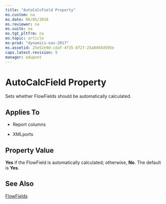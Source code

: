 ```yaml
---
title: "AutoCalcField Property"
ms.custom: na
ms.date: 06/05/2016
ms.reviewer: na
ms.suite: na
ms.tgt_pltfrm: na
ms.topic: article
ms-prod: "dynamics-nav-2017"
ms.assetid: 25e52e9d-cdaf-4f35-bf27-25a8465d595e
caps.latest.revision: 9
manager: edupont
---
```

# AutoCalcField Property
Sets whether FlowFields should be automatically calculated.  
  
## Applies To  
  
-   Report columns  
  
-   XMLports  
  
## Property Value  
 **Yes** if the FlowField is automatically calculated; otherwise, **No**. The default is **Yes**.  
  
## See Also  
 [FlowFields](FlowFields.md)